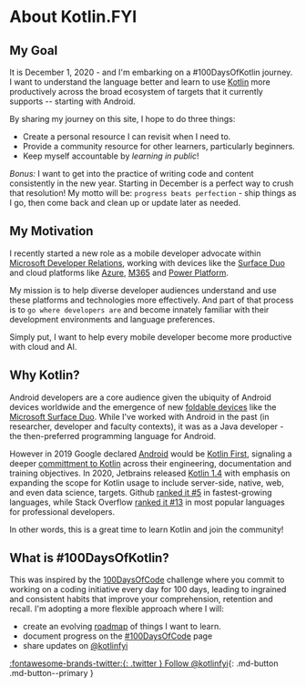 # About Kotlin.FYI

## My Goal
It is December 1, 2020 - and I'm embarking on a #100DaysOfKotlin journey. I want to understand the language better and learn to use [Kotlin](https://kotlinlang.org) more productively across the broad ecosystem of targets that it currently supports -- starting with Android.

By sharing my journey on this site, I hope to do three things:

 * Create a personal resource I can revisit when I need to.
 * Provide a community resource for other learners, particularly beginners.
 * Keep myself accountable by _learning in public_!

_Bonus:_ I want to get into the practice of writing code and content consistently in the new year. Starting in December is a perfect way to crush that resolution! My motto will be: `progress beats perfection` - ship things as I go, then come back and clean up or update later as needed.

## My Motivation

I recently started a new role as a mobile developer advocate within [Microsoft Developer Relations](https://twitter.com/azureadvocates), working with devices like the [Surface Duo](https://docs.microsoft.com/en-us/dual-screen/?WT.mc_id=mobile-9644-ninarasi) and cloud platforms like [Azure](https://docs.microsoft.com/en-us/azure/?product=featured&WT.mc_id=mobile-9644-ninarasi), [M365](https://docs.microsoft.com/en-us/microsoft-365/?view=o365-worldwide&WT.mc_id=mobile-9644-ninarasi) and [Power Platform](https://docs.microsoft.com/en-us/power-platform/?WT.mc_id=mobile-9644-ninarasi). 

My mission is to help diverse developer audiences understand and use these platforms and technologies more effectively. And part of that process is to `go where developers are` and become innately familiar with their development environments and language preferences.

Simply put, I want to help every mobile developer become more productive with cloud and AI.

## Why Kotlin?

Android developers are a core audience given the ubiquity of Android devices worldwide and the emergence of new [foldable devices](https://developer.android.com/guide/topics/ui/foldables) like the [Microsoft Surface Duo](https://docs.microsoft.com/en-us/dual-screen/?WT.mc_id=mobile-9644-ninarasi). While I've worked with Android in the past (in researcher, developer and faculty contexts), it was as a Java developer - the then-preferred programming language for Android.

However in 2019 Google declared [Android](https://developer.android.com) would be [Kotlin First](https://developer.android.com/kotlin/first), signaling a deeper [committment to Kotlin](https://android-developers.googleblog.com/2019/12/androids-commitment-to-kotlin.html) across their engineering, documentation and training objectives. In 2020, Jetbrains released [Kotlin 1.4](https://blog.jetbrains.com/kotlin/2020/08/kotlin-1-4-released-with-a-focus-on-quality-and-performance/) with emphasis on expanding the scope for Kotlin usage to include server-side, native, web, and even data science, targets. Github [ranked it #5](https://octoverse.github.com/) in fastest-growing languages, while Stack Overflow [ranked it #13](https://insights.stackoverflow.com/survey/2020#most-popular-technologies) in most popular languages for professional developers.

In other words, this is a great time to learn Kotlin and join the community!

## What is #100DaysOfKotlin?

This was inspired by the [100DaysOfCode](https://www.100daysofcode.com/about/) challenge where you commit to working on a coding initiative every day for 100 days, leading to ingrained and consistent habits that improve your comprehension, retention and recall. I'm adopting a more flexible approach where I will:

 - create an evolving [roadmap](/home/roadmap) of things I want to learn.
 - document progress on the [#100DaysOfCode](/home/100Days) page
 - share updates on [@kotlinfyi](https://twitter.com/kotlinfyi)


[:fontawesome-brands-twitter:{: .twitter } Follow @kotlinfyi](https://twitter.com/kotlinfyi){: .md-button .md-button--primary }
